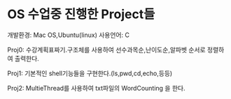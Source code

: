 # OS 수업중 진행한 Project들
개발환경: Mac OS,Ubuntu(linux)
사용언어: C

Proj0: 수강계획표짜기.구조체를 사용하여 선수과목순,난이도순,알파벳 순서로 정렬하여 출력한다.

Proj1: 기본적인 shell기능들을 구현한다.(ls,pwd,cd,echo,등등)

Proj2: MultieThread를 사용하여 txt파일의 WordCounting 을 한다.
